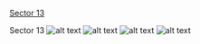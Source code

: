 [Sector 13](#sector13)

<a name = "sector13"></a>
Sector 13
![alt text](/images/HATS-21_Sector_13/HATS-21_Sector_13_a_TimeSeries.png)
![alt text](/images/HATS-21_Sector_13/HATS-21_Sector_13_b_FoldedLightCurve.png)
![alt text](/images/HATS-21_Sector_13/HATS-21_Sector_13_b_IndividualTransitsWithFit.png)
![alt text](/images/HATS-21_Sector_13/HATS-21_Sector_13_c_TimingResiduals.png)

